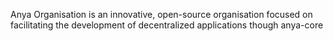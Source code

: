Anya Organisation is an innovative, open-source organisation focused on facilitating the development of decentralized applications though anya-core
